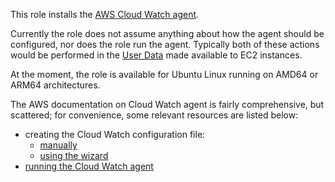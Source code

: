 This role installs the [AWS Cloud Watch agent](https://docs.aws.amazon.com/AmazonCloudWatch/latest/monitoring/Install-CloudWatch-Agent.html).

Currently the role does not assume anything about how the agent should be configured, nor does the role run the agent.
Typically both of these actions would be performed in the [User Data](https://docs.aws.amazon.com/AWSCloudFormation/latest/UserGuide/aws-properties-as-launchconfig.html#cfn-as-launchconfig-userdata)
made available to EC2 instances.

At the moment, the role is available for Ubuntu Linux running on AMD64 or ARM64 architectures.

The AWS documentation on Cloud Watch agent is fairly comprehensive, but scattered; for convenience, some relevant
resources are listed below:

- creating the Cloud Watch configuration file:
    - [manually](https://docs.aws.amazon.com/AmazonCloudWatch/latest/monitoring/CloudWatch-Agent-Configuration-File-Details.html)
    - [using the wizard](https://docs.aws.amazon.com/AmazonCloudWatch/latest/monitoring/create-cloudwatch-agent-configuration-file-wizard.html)
- [running the Cloud Watch agent](https://docs.aws.amazon.com/AmazonCloudWatch/latest/monitoring/CloudWatch-Agent-common-scenarios.html)
 